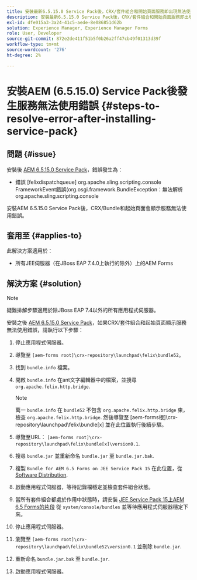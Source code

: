 ```yaml
---
title: 安裝最新6.5.15.0 Service Pack後，CRX/套件組合和開始頁面服務即出現無法使用錯誤
description: 安裝最新6.5.15.0 Service Pack後，CRX/套件組合和開始頁面服務即出現無法使用錯誤
exl-id: dfe015a3-3a24-41c5-aede-8e086851d62b
solution: Experience Manager, Experience Manager Forms
role: User, Developer
source-git-commit: 872e2de411f51b5f0b26a2ff47cb49f01313d39f
workflow-type: tm+mt
source-wordcount: '276'
ht-degree: 2%

---
```


# 安裝AEM (6.5.15.0) Service Pack後發生服務無法使用錯誤 {#steps-to-resolve-error-after-installing-service-pack}

## 問題 {#issue}

安裝後 [AEM 6.5.15.0 Service Pack](https://experience.adobe.com/#/downloads/content/software-distribution/en/aem.html?package=/content/software-distribution/en/details.html/content/dam/aem/public/adobe/packages/cq650/servicepack/aem-service-pkg-6.5.15.0.zip)，錯誤發生為：
* 錯誤 [felixdispatchqueue] org.apache.sling.scripting.console FrameworkEvent錯誤(org.osgi.framework.BundleException：無法解析org.apache.sling.scripting.console

安裝AEM 6.5.15.0 Service Pack後，CRX/Bundle和起始頁面會顯示服務無法使用錯誤。

## 套用至 {#applies-to}

此解決方案適用於：
* 所有JEE伺服器（在JBoss EAP 7.4.0上執行的除外）上的AEM Forms

## 解決方案 {#solution}

>[!NOTE]
>
>疑難排解步驟適用於除JBoss EAP 7.4以外的所有應用程式伺服器。

安裝之後 [AEM 6.5.15.0 Service Pack](https://experience.adobe.com/#/downloads/content/software-distribution/en/aem.html?package=/content/software-distribution/en/details.html/content/dam/aem/public/adobe/packages/cq650/servicepack/aem-service-pkg-6.5.15.0.zip)，如果CRX/套件組合和起始頁面顯示服務無法使用錯誤，請執行以下步驟：

1. 停止應用程式伺服器。
1. 導覽至 `[aem-forms root]\crx-repository\launchpad\felix\bundle52`。
1. 找到 `bundle.info` 檔案。
1. 開啟 `bundle.info` 在ant文字編輯器中的檔案，並搜尋 `org.apache.felix.http.bridge`.

   >[!NOTE]
   >
   >萬一 `bundle.info` 在 `bundle52` 不包含 `org.apache.felix.http.bridge` 束，檢查 `org.apache.felix.http.bridge`. 然後導覽至 [aem-forms根]\crx-repository\launchpad\felix\bundle[x] 並在此位置執行後續步驟。

1. 導覽至URL： `[aem-forms root]\crx-repository\launchpad\felix\bundle[x]\version0.1`.
1. 搜尋 `bundle.jar` 並重新命名 `bundle.jar` 至 `bundle.jar.bak`.
1. 複製 `Bundle for AEM 6.5 Forms on JEE Service Pack 15` 在此位置，從 [Software Distribution](https://experience.adobe.com/#/downloads/content/software-distribution/en/aem.html?package=/content/software-distribution/en/details.html/content/dam/aem/public/adobe/packages/cq650/featurepack/bundle.jar).
1. 啟動應用程式伺服器，等待記錄檔穩定並檢查套件組合狀態。
1. 當所有套件組合都處於作用中狀態時，請安裝 [JEE Service Pack 15上AEM 6.5 Forms的片段](https://experience.adobe.com/#/downloads/content/software-distribution/en/aem.html?package=/content/software-distribution/en/details.html/content/dam/aem/public/adobe/packages/cq650/featurepack/org.apache.felix.http.servlet-api-1.2.0_fragment_full.jar) 從 `system/console/bundles` 並等待應用程式伺服器穩定下來。
1. 停止應用程式伺服器。
1. 瀏覽至 `[aem-forms root]\crx-repository\launchpad\felix\bundle52\version0.1` 並刪除 `bundle.jar`.
1. 重新命名 `bundle.jar.bak` 至 `bundle.jar`.
1. 啟動應用程式伺服器。

